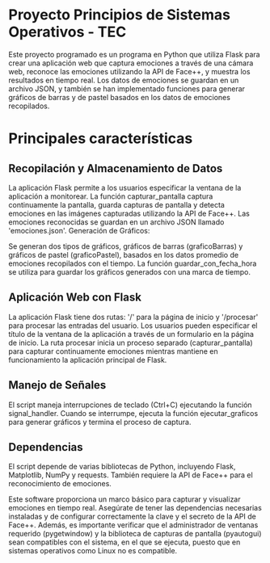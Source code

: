 # Proyecto Principios de Sistemas Operativos - TEC
Este proyecto programado es un programa en Python que utiliza Flask para crear una aplicación web que captura emociones a través de una cámara web, reconoce las emociones utilizando la API de Face++, y muestra los resultados en tiempo real. Los datos de emociones se guardan en un archivo JSON, y también se han implementado funciones para generar gráficos de barras y de pastel basados en los datos de emociones recopilados.

# Principales características

## Recopilación y Almacenamiento de Datos

La aplicación Flask permite a los usuarios especificar la ventana de la aplicación a monitorear.
La función capturar_pantalla captura continuamente la pantalla, guarda capturas de pantalla y detecta emociones en las imágenes capturadas utilizando la API de Face++.
Las emociones reconocidas se guardan en un archivo JSON llamado 'emociones.json'.
Generación de Gráficos:

Se generan dos tipos de gráficos, gráficos de barras (graficoBarras) y gráficos de pastel (graficoPastel), basados en los datos promedio de emociones recopilados con el tiempo.
La función guardar_con_fecha_hora se utiliza para guardar los gráficos generados con una marca de tiempo.

## Aplicación Web con Flask
La aplicación Flask tiene dos rutas: '/' para la página de inicio y '/procesar' para procesar las entradas del usuario.
Los usuarios pueden especificar el título de la ventana de la aplicación a través de un formulario en la página de inicio.
La ruta procesar inicia un proceso separado (capturar_pantalla) para capturar continuamente emociones mientras mantiene en funcionamiento la aplicación principal de Flask.

## Manejo de Señales
El script maneja interrupciones de teclado (Ctrl+C) ejecutando la función signal_handler.
Cuando se interrumpe, ejecuta la función ejecutar_graficos para generar gráficos y termina el proceso de captura.

## Dependencias
El script depende de varias bibliotecas de Python, incluyendo Flask, Matplotlib, NumPy y requests.
También requiere la API de Face++ para el reconocimiento de emociones.

Este software proporciona un marco básico para capturar y visualizar emociones en tiempo real. Asegúrate de tener las dependencias necesarias instaladas y de configurar correctamente la clave y el secreto de la API de Face++. 
Además, es importante verificar que el administrador de ventanas requerido (pygetwindow) y la biblioteca de capturas de pantalla (pyautogui) sean compatibles con el sistema, en el que se ejecuta, puesto que en sistemas operativos como Linux no es compatible.